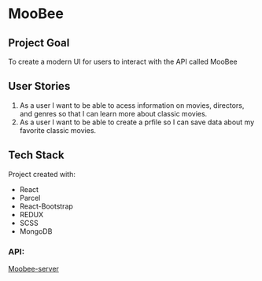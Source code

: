 <h1>MooBee</h1>

<h2>Project Goal</h2>

<p>To create a modern UI for users to interact with the API called MooBee</p>

<h2>User Stories</h2>
<ol>
<li>As a user I want to be able to acess information on movies, directors, and genres so that I can learn more about classic movies.</li>
<li>As a user I want to be able to create a prfile so I can save data about my favorite classic movies.</li>
</ol>

<h2>Tech Stack</h2>

<p>Project created with:</p>
<ul>
<li>React</li>
<li>Parcel</li>
<li>React-Bootstrap</li>
<li>REDUX</li>
<li>SCSS</li>
<li>MongoDB</li>
</ul>

<h3>API:</h3>
<a href="https://github.com/edisonabdiel/Moobee-server" target="_blank" rel="noopener noreferrer">Moobee-server</a>

